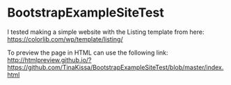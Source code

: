 # BootstrapExampleSiteTest

I tested making a simple website with the Listing template from here:
https://colorlib.com/wp/template/listing/

To preview the page in HTML can use the following link:
http://htmlpreview.github.io/?https://github.com/TinaKissa/BootstrapExampleSiteTest/blob/master/index.html


